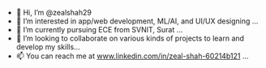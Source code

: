 - 👋 Hi, I’m @zealshah29
- 👀 I’m interested in app/web development, ML/AI, and UI/UX designing ...
- 🌱 I’m currently pursuing ECE from SVNIT, Surat ...
- 💞️ I’m looking to collaborate on various kinds  of projects to learn and develop my skills...
- 📫 You can reach me at  www.linkedin.com/in/zeal-shah-60214b121 ...

<!---
zealshah29/zealshah29 is a ✨ special ✨ repository because its `README.md` (this file) appears on your GitHub profile.
You can click the Preview link to take a look at your changes.
--->

